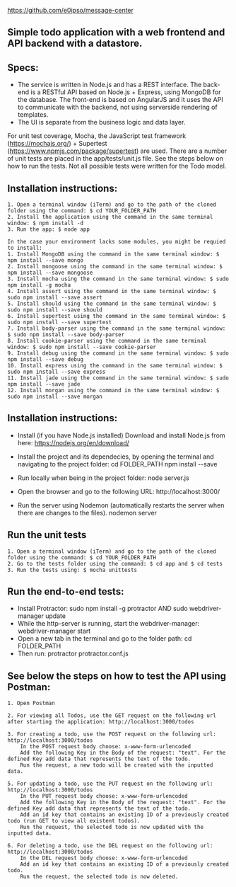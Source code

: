 https://github.com/e0ipso/message-center

## Simple todo application with a web frontend and API backend with a datastore.

## Specs:
- The service is written in Node.js and has a REST interface. The back-end is a RESTful API based on Node.js + Express, using MongoDB for the database. The front-end is based on AngularJS and it uses the API to communicate with the backend, not using serverside rendering of templates.
- The UI is separate from the business logic and data layer.

For unit test coverage, Mocha, the JavaScript test framework (https://mochajs.org/) + Supertest (https://www.npmjs.com/package/supertest) are used. There are a number of unit tests are placed in the app/tests/unit.js file. See the steps below on how to run the tests. Not all possible tests were written for the Todo model.


## Installation instructions:
	1. Open a terminal window (iTerm) and go to the path of the cloned folder using the command: $ cd YOUR_FOLDER_PATH
	2. Install the application using the command in the same terminal window: $ npm install -d
	3. Run the app: $ node app

	In the case your environment lacks some modules, you might be requied to install:
	1. Install MongoDB using the command in the same terminal window: $ npm install --save mongo
	2. Install mongoose using the command in the same terminal window: $ npm install --save mongoose
	3. Install mocha using the command in the same terminal window: $ sudo npm install -g mocha
	4. Install assert using the command in the same terminal window: $ sudo npm install --save assert
	5. Install should using the command in the same terminal window: $ sudo npm install --save should
	6. Install supertest using the command in the same terminal window: $ sudo npm install --save supertest
	7. Install body-parser using the command in the same terminal window: $ sudo npm install --save body-parser
	8. Install cookie-parser using the command in the same terminal window: $ sudo npm install --save cookie-parser
	9. Install debug using the command in the same terminal window: $ sudo npm install --save debug
	10. Install express using the command in the same terminal window: $ sudo npm install --save express
	11. Install jade using the command in the same terminal window: $ sudo npm install --save jade
	12. Install morgan using the command in the same terminal window: $ sudo npm install --save morgan


## Installation instructions:

  - Install (if you have Node.js installed)
Download and install Node.js from here: https://nodejs.org/en/download/

  - Install the project and its dependecies, by opening the terminal and navigating to the project folder:
cd FOLDER_PATH
npm install --save

  - Run locally when being in the project folder:
node server.js
  - Open the browser and go to the following URL: http://localhost:3000/

  - Run the server using Nodemon (automatically restarts the server when there are changes to the files).
nodemon server


## Run the unit tests
	1. Open a terminal window (iTerm) and go to the path of the cloned folder using the command: $ cd YOUR_FOLDER_PATH
	2. Go to the tests folder using the command: $ cd app and $ cd tests
	3. Run the tests using: $ mocha unittests


## Run the end-to-end tests:
- Install Protractor:
	sudo npm install -g protractor
		AND
	sudo webdriver-manager update
- While the http-server is running, start the webdriver-manager:
	webdriver-manager start
- Open a new tab in the terminal and go to the folder path:
	cd FOLDER_PATH
- Then run:
	protractor protractor.conf.js


## See below the steps on how to test the API using Postman: 	
	1. Open Postman

	2. For viewing all Todos, use the GET request on the following url after starting the application: http://localhost:3000/todos

	3. For creating a todo, use the POST request on the following url: http://localhost:3000/todos
 	 	In the POST request body choose: x-www-form-urlencoded
 	 	Add the following Key in the Body of the request: "text". For the defined Key add data that represents the text of the todo.
 	 	Run the request, a new todo will be created with the inputted data.

	5. For updating a todo, use the PUT request on the following url: http://localhost:3000/todos
		In the PUT request body choose: x-www-form-urlencoded
 	 	Add the following Key in the Body of the request: "text". For the defined Key add data that represents the text of the todo.
 	 	Add an id key that contains an existing ID of a previously created todo (run GET to view all existent todos).
 	 	Run the request, the selected todo is now updated with the inputted data.

 	6. For deleting a todo, use the DEL request on the following url: http://localhost:3000/todos
 		In the DEL request body choose: x-www-form-urlencoded
 	 	Add an id key that contains an existing ID of a previously created todo.
 	 	Run the request, the selected todo is now deleted.
